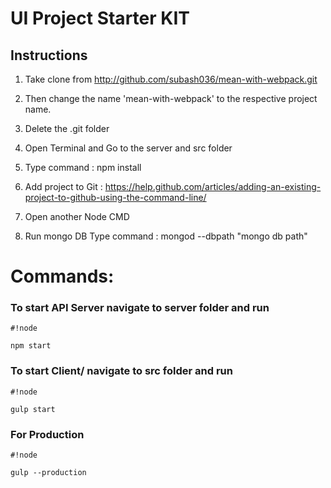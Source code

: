 # UI Project Starter KIT #

## Instructions ##

1. Take clone from http://github.com/subash036/mean-with-webpack.git

2. Then change the name 'mean-with-webpack' to the respective project name.

3. Delete the .git folder

4. Open Terminal and Go to the server and src folder

5. Type command : npm install

6. Add project to Git : https://help.github.com/articles/adding-an-existing-project-to-github-using-the-command-line/

7. Open another Node CMD

8. Run mongo DB Type command : mongod --dbpath "mongo db path"

# Commands: #

### To start API Server navigate to server folder and run ###
```
#!node

npm start
```

### To start Client/ navigate to src folder and run ###
```
#!node

gulp start
```

### For Production ###


```
#!node

gulp --production
```



